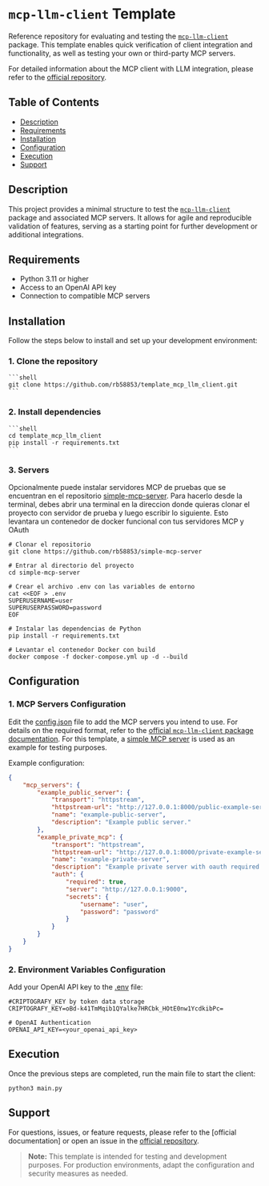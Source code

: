 # `mcp-llm-client` Template

Reference repository for evaluating and testing the [`mcp-llm-client`](https://github.com/rb58853/mcp-llm-client) package. This template enables quick verification of client integration and functionality, as well as testing your own or third-party MCP servers.

For detailed information about the MCP client with LLM integration, please refer to the [official repository](https://github.com/rb58853/mcp-llm-client).

## Table of Contents

- [Description](#description)
- [Requirements](#requirements)
- [Installation](#installation)
- [Configuration](#configuration)
- [Execution](#execution)
- [Support](#support)

## Description

This project provides a minimal structure to test the [`mcp-llm-client`](https://github.com/rb58853/mcp-llm-client) package and associated MCP servers. It allows for agile and reproducible validation of features, serving as a starting point for further development or additional integrations.

## Requirements

- Python 3.11 or higher
- Access to an OpenAI API key
- Connection to compatible MCP servers

## Installation

Follow the steps below to install and set up your development environment:

### 1. Clone the repository

    ```shell
    git clone https://github.com/rb58853/template_mcp_llm_client.git
    ```

### 2. Install dependencies

    ```shell
    cd template_mcp_llm_client
    pip install -r requirements.txt
    ```

### 3. Servers

Opcionalmente puede instalar servidores MCP de pruebas que se encuentran en el repositorio [simple-mcp-server](https://github.com/rb58853/simple-mcp-server). Para hacerlo desde la terminal, debes abrir una terminal en la direccion donde quieras clonar el proyecto con servidor de prueba y luego escribir lo siguiente. Esto levantara un contenedor de docker funcional con tus servidores MCP y OAuth

```shell
# Clonar el repositorio
git clone https://github.com/rb58853/simple-mcp-server

# Entrar al directorio del proyecto
cd simple-mcp-server

# Crear el archivo .env con las variables de entorno
cat <<EOF > .env
SUPERUSERNAME=user
SUPERUSERPASSWORD=password
EOF

# Instalar las dependencias de Python
pip install -r requirements.txt

# Levantar el contenedor Docker con build
docker compose -f docker-compose.yml up -d --build
```

## Configuration

### 1. MCP Servers Configuration

Edit the [config.json](config.json) file to add the MCP servers you intend to use. For details on the required format, refer to the [official `mcp-llm-client` package documentation](https://github.com/rb58853/mcp-llm-client). For this template, a [simple MCP server](https://github.com/rb58853/simple-mcp-server) is used as an example for testing purposes.

Example configuration:

```json
{
    "mcp_servers": {
        "example_public_server": {
            "transport": "httpstream",
            "httpstream-url": "http://127.0.0.1:8000/public-example-server/mcp",
            "name": "example-public-server",
            "description": "Example public server."
        },
        "example_private_mcp": {
            "transport": "httpstream",
            "httpstream-url": "http://127.0.0.1:8000/private-example-server/mcp",
            "name": "example-private-server",
            "description": "Example private server with oauth required.",
            "auth": {
                "required": true,
                "server": "http://127.0.0.1:9000",
                "secrets": {
                    "username": "user",
                    "password": "password"
                }
            }
        }
    }
}
```

### 2. Environment Variables Configuration

Add your OpenAI API key to the [.env](.env) file:

```env
#CRIPTOGRAFY_KEY by token data storage
CRIPTOGRAFY_KEY=oBd-k41TmMqib1QYalke7HRCbk_HOtE0nw1YcdkibPc=

# OpenAI Authentication
OPENAI_API_KEY=<your_openai_api_key>
```

## Execution

Once the previous steps are completed, run the main file to start the client:

```shell
python3 main.py
```

## Support

For questions, issues, or feature requests, please refer to the [official documentation] or open an issue in the [official repository](https://github.com/rb58853/mcp-llm-client).

> **Note:** This template is intended for testing and development purposes. For production environments, adapt the configuration and security measures as needed.
